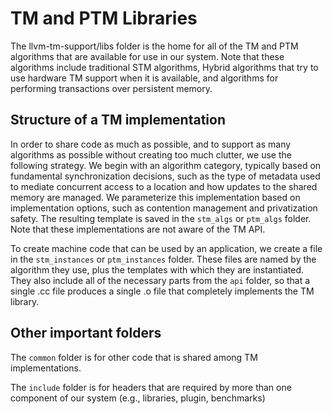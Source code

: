 # TM and PTM Libraries

The llvm-tm-support/libs folder is the home for all of the TM and PTM algorithms
that are available for use in our system.  Note that these algorithms include
traditional STM algorithms, Hybrid algorithms that try to use hardware TM
support when it is available, and algorithms for performing transactions over
persistent memory.

## Structure of a TM implementation

In order to share code as much as possible, and to support as many algorithms
as possible without creating too much clutter, we use the following strategy.
We begin with an algorithm category, typically based on fundamental
synchronization decisions, such as the type of metadata used to mediate
concurrent access to a location and how updates to the shared memory are
managed.  We parameterize this implementation based on implementation
options, such as contention management and privatization safety.  The
resulting template is saved in the `stm_algs` or `ptm_algs` folder.  Note
that these implementations are not aware of the TM API.

To create machine code that can be used by an application, we create a file
in the `stm_instances` or `ptm_instances` folder.  These files are named by
the algorithm they use, plus the templates with which they are instantiated.
They also include all of the necessary parts from the `api` folder, so that a
single .cc file produces a single .o file that completely implements the TM
library.

## Other important folders

The `common` folder is for other code that is shared among TM implementations.

The `include` folder is for headers that are required by more than one component
of our system (e.g., libraries, plugin, benchmarks)
